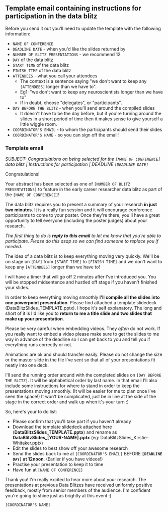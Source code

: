 ## Template email containing instructions for participation in the data blitz

Before you send it out you'll need to update the template with the following information:

* `NAME OF CONFERENCE`
* `DEADLINE DATE` - when you'd like the slides returned by
* `NUMBER OF BLITZ PRESENTATIONS` - we recommend 12
* `DAY` of the data blitz
* `START TIME` of the data blitz
* `FINISH TIME` of the data blitz
* `ATTENDEES` - what you call your attendees
  * The context is a sentence saying "we don't want to keep any `[ATTENDEES]` longer than we have to".
  * Eg1: "we don't want to keep any neuroscientists longer than we have to"
  * If in doubt, choose "delegates", or "participants".
* `DAY BEFORE THE BLITZ` - when you'll send around the compiled slides
  * It doesn't have to be the day before, but if you're turning around the slides in a short period of time then it makes sense to give yourself a little wiggle room.
* `COORDINATOR'S EMAIL` - to whom the participants should send their slides
* `COORDINATOR'S NAME` - so you can sign off the email!

### Template email

*SUBJECT: Congratulations on being selected for the `[NAME OF CONFERENCE]` data blitz | Instructions for participation | DEADLINE `[DEADLINE DATE]`*

Congratulations!

Your abstract has been selected as one of `[NUMBER OF BLITZ PRESENTATIONS]` to feature in the early career researcher data blitz as part of the `[NAME OF CONFERENCE]`!

The data blitz requires you to present a summary of your research **in just two minutes**. It is a really fun session and it will encourage conference participants to come to your poster. Once they're there, you'll have a great opportunity to tell everyone (including the poster judges) about your research.

*The first thing to do is **reply to this email** to let me know that you're able to participate. Please do this asap so we can find someone to replace you if needed.*

The idea of a data blitz is to keep everything moving very quickly. We'll be on stage on `[DAY]` from `[START TIME]` to `[FINISH TIME]` and we don't want to keep any `[ATTENDEES]` longer than we have to!

I will have a timer that will go off 2 minutes after I've introduced you. You will be stopped midsentence and hustled off stage if you haven't finished your slides.

In order to keep everything moving smoothly **I'll compile all the slides into one powerpoint presentation**. Please find attached a template slidedeck (DataBlitzSlides_TEMPLATE.pptx). I hope it's self explanatory. The long and short of it is I'd like you to **return to me a title slide and two slides that make up your presentation**.

Please be very careful when embedding videos. They *often* do not work. If you really want to embed a video please make sure to get the slides to me way in advance of the deadline so I can get back to you and tell you if everything runs correctly or not.

Animations are ok and should transfer easily. Please do not change the size or the master slide in the file I've sent so that all of your presentations fit neatly into one deck.

I'll send the running order around with the completed slides on `[DAY BEFORE THE BLITZ]`. It will be alphabetical order by last name. In that email I'll also include some instructions for where to stand in order to keep the presentations moving smoothly. (It will be easier for me to plan once I've seen the space!) It won't be complicated, just be in line at the side of the stage in the correct order and walk up when it's your turn :)

So, here's your to do list:

* Please confirm that you'll take part if you haven't already
* Download the template slidedeck attached here (**DataBlitzSlides_TEMPLATE.pptx**) and rename as **DataBlitzSlides_[YOUR-NAME].pptx** (eg: DataBlitzSlides_Kirstie-Whitaker.pptx)
* Edit the slides to best show off your awesome research
* Send the slides back to me at `[COORDINATOR'S EMAIL]` BEFORE **`[DEADLINE DAY]` at 12noon**. (Earlier if you have videos!)
* Practise your presentation to keep it to time
* Have fun at `[NAME OF CONFERENCE]`

Thank you! I'm really excited to hear more about your research. The presentations at previous Data Blitzes have received uniformly positive feedback, mostly from senior members of the audience. I'm confident you're going to shine just as brightly at this event :)

`[COORDINATOR'S NAME]`
